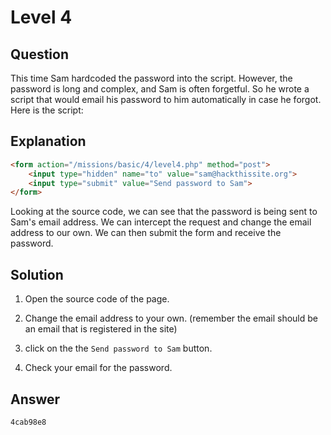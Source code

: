 # Level 4

## Question

This time Sam hardcoded the password into the script. However, the password is
long and complex, and Sam is often forgetful. So he wrote a script that would
email his password to him automatically in case he forgot. Here is the script:

## Explanation

```html
<form action="/missions/basic/4/level4.php" method="post">
    <input type="hidden" name="to" value="sam@hackthissite.org">
    <input type="submit" value="Send password to Sam">
</form>
```

Looking at the source code, we can see that the password is being sent to Sam's
email address. We can intercept the request and change the email address to our
own. We can then submit the form and receive the password.

## Solution

1. Open the source code of the page.

2. Change the email address to your own. (remember the email should be an email
   that is registered in the site)

3. click on the the `Send password to Sam` button.

4. Check your email for the password.


## Answer

```
4cab98e8
```
